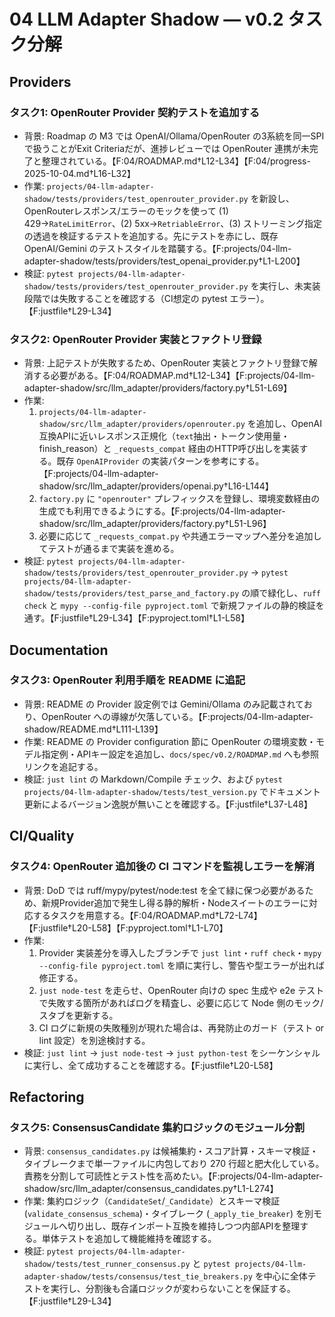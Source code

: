 # 04 LLM Adapter Shadow — v0.2 タスク分解

## Providers

### タスク1: OpenRouter Provider 契約テストを追加する
- 背景: Roadmap の M3 では OpenAI/Ollama/OpenRouter の3系統を同一SPIで扱うことがExit Criteriaだが、進捗レビューでは OpenRouter 連携が未完了と整理されている。【F:04/ROADMAP.md†L12-L34】【F:04/progress-2025-10-04.md†L16-L32】
- 作業: `projects/04-llm-adapter-shadow/tests/providers/test_openrouter_provider.py` を新設し、OpenRouterレスポンス/エラーのモックを使って (1) 429→`RateLimitError`、(2) 5xx→`RetriableError`、(3) ストリーミング指定の透過を検証するテストを追加する。先にテストを赤にし、既存 OpenAI/Gemini のテストスタイルを踏襲する。【F:projects/04-llm-adapter-shadow/tests/providers/test_openai_provider.py†L1-L200】
- 検証: `pytest projects/04-llm-adapter-shadow/tests/providers/test_openrouter_provider.py` を実行し、未実装段階では失敗することを確認する（CI想定の pytest エラー）。【F:justfile†L29-L34】

### タスク2: OpenRouter Provider 実装とファクトリ登録
- 背景: 上記テストが失敗するため、OpenRouter 実装とファクトリ登録で解消する必要がある。【F:04/ROADMAP.md†L12-L34】【F:projects/04-llm-adapter-shadow/src/llm_adapter/providers/factory.py†L51-L69】
- 作業:
  1. `projects/04-llm-adapter-shadow/src/llm_adapter/providers/openrouter.py` を追加し、OpenAI 互換APIに近いレスポンス正規化（`text`抽出・トークン使用量・finish_reason）と `_requests_compat` 経由のHTTP呼び出しを実装する。既存 `OpenAIProvider` の実装パターンを参考にする。【F:projects/04-llm-adapter-shadow/src/llm_adapter/providers/openai.py†L16-L144】
  2. `factory.py` に `"openrouter"` プレフィックスを登録し、環境変数経由の生成でも利用できるようにする。【F:projects/04-llm-adapter-shadow/src/llm_adapter/providers/factory.py†L51-L96】
  3. 必要に応じて `_requests_compat.py` や共通エラーマップへ差分を追加してテストが通るまで実装を進める。
- 検証: `pytest projects/04-llm-adapter-shadow/tests/providers/test_openrouter_provider.py` → `pytest projects/04-llm-adapter-shadow/tests/providers/test_parse_and_factory.py` の順で緑化し、`ruff check` と `mypy --config-file pyproject.toml` で新規ファイルの静的検証を通す。【F:justfile†L29-L34】【F:pyproject.toml†L1-L58】

## Documentation

### タスク3: OpenRouter 利用手順を README に追記
- 背景: README の Provider 設定例では Gemini/Ollama のみ記載されており、OpenRouter への導線が欠落している。【F:projects/04-llm-adapter-shadow/README.md†L111-L139】
- 作業: README の Provider configuration 節に OpenRouter の環境変数・モデル指定例・APIキー設定を追加し、`docs/spec/v0.2/ROADMAP.md` へも参照リンクを追記する。
- 検証: `just lint` の Markdown/Compile チェック、および `pytest projects/04-llm-adapter-shadow/tests/test_version.py` でドキュメント更新によるバージョン逸脱が無いことを確認する。【F:justfile†L37-L48】

## CI/Quality

### タスク4: OpenRouter 追加後の CI コマンドを監視しエラーを解消
- 背景: DoD では ruff/mypy/pytest/node:test を全て緑に保つ必要があるため、新規Provider追加で発生し得る静的解析・Nodeスイートのエラーに対応するタスクを用意する。【F:04/ROADMAP.md†L72-L74】【F:justfile†L20-L58】【F:pyproject.toml†L1-L70】
- 作業:
  1. Provider 実装差分を導入したブランチで `just lint`・`ruff check`・`mypy --config-file pyproject.toml` を順に実行し、警告や型エラーが出れば修正する。
  2. `just node-test` を走らせ、OpenRouter 向けの spec 生成や e2e テストで失敗する箇所があればログを精査し、必要に応じて Node 側のモック/スタブを更新する。
  3. CI ログに新規の失敗種別が現れた場合は、再発防止のガード（テスト or lint 設定）を別途検討する。
- 検証: `just lint` → `just node-test` → `just python-test` をシーケンシャルに実行し、全て成功することを確認する。【F:justfile†L20-L58】

## Refactoring

### タスク5: ConsensusCandidate 集約ロジックのモジュール分割
- 背景: `consensus_candidates.py` は候補集約・スコア計算・スキーマ検証・タイブレークまで単一ファイルに内包しており 270 行超と肥大化している。責務を分割して可読性とテスト性を高めたい。【F:projects/04-llm-adapter-shadow/src/llm_adapter/consensus_candidates.py†L1-L274】
- 作業: 集約ロジック（`CandidateSet`/`_Candidate`）とスキーマ検証 (`validate_consensus_schema`)・タイブレーク (`_apply_tie_breaker`) を別モジュールへ切り出し、既存インポート互換を維持しつつ内部APIを整理する。単体テストを追加して機能維持を確認する。
- 検証: `pytest projects/04-llm-adapter-shadow/tests/test_runner_consensus.py` と `pytest projects/04-llm-adapter-shadow/tests/consensus/test_tie_breakers.py` を中心に全体テストを実行し、分割後も合議ロジックが変わらないことを保証する。【F:justfile†L29-L34】

